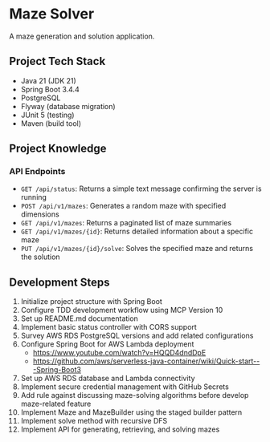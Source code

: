 # Maze Solver

A maze generation and solution application.

## Project Tech Stack

- Java 21 (JDK 21)
- Spring Boot 3.4.4
- PostgreSQL
- Flyway (database migration)
- JUnit 5 (testing)
- Maven (build tool)

## Project Knowledge

### API Endpoints

- `GET /api/status`: Returns a simple text message confirming the server is running
- `POST /api/v1/mazes`: Generates a random maze with specified dimensions
- `GET /api/v1/mazes`: Returns a paginated list of maze summaries
- `GET /api/v1/mazes/{id}`: Returns detailed information about a specific maze
- `PUT /api/v1/mazes/{id}/solve`: Solves the specified maze and returns the solution

## Development Steps

1. Initialize project structure with Spring Boot
2. Configure TDD development workflow using MCP Version 10
3. Set up README.md documentation
4. Implement basic status controller with CORS support
5. Survey AWS RDS PostgreSQL versions and add related configurations
6. Configure Spring Boot for AWS Lambda deployment
   - https://www.youtube.com/watch?v=HQQD4dndDpE
   - https://github.com/aws/serverless-java-container/wiki/Quick-start---Spring-Boot3
7. Set up AWS RDS database and Lambda connectivity
8. Implement secure credential management with GitHub Secrets
9. Add rule against discussing maze-solving algorithms before develop maze-related feature
10. Implement Maze and MazeBuilder using the staged builder pattern
11. Implement solve method with recursive DFS
12. Implement API for generating, retrieving, and solving mazes
